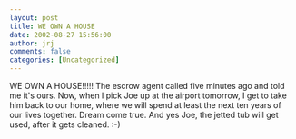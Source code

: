 ```yaml
---
layout: post
title: WE OWN A HOUSE
date: 2002-08-27 15:56:00
author: jrj
comments: false
categories: [Uncategorized]
---
```

WE OWN A HOUSE!!!!! The escrow agent called five minutes ago and told me it's ours. Now, when I pick Joe up at the airport tomorrow, I get to take him back to our home, where we will spend at least the next ten years of our lives together. Dream come true. And yes Joe, the jetted tub will get used, after it gets cleaned. :-)
